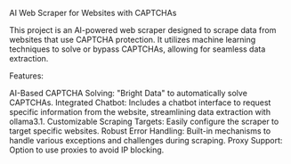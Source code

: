 AI Web Scraper for Websites with CAPTCHAs

This project is an AI-powered web scraper designed to scrape data from websites that use CAPTCHA protection. It utilizes machine learning techniques to solve or bypass CAPTCHAs, allowing for seamless data extraction.

Features:

AI-Based CAPTCHA Solving: "Bright Data" to automatically solve CAPTCHAs.
Integrated Chatbot: Includes a chatbot interface to request specific information from the website, streamlining data extraction with ollama3.1.
Customizable Scraping Targets: Easily configure the scraper to target specific websites.
Robust Error Handling: Built-in mechanisms to handle various exceptions and challenges during scraping.
Proxy Support: Option to use proxies to avoid IP blocking.